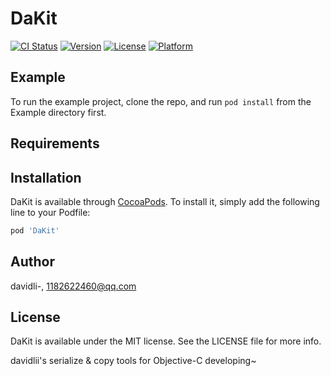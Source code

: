 # DaKit

[![CI Status](https://img.shields.io/travis/davidli-/DaKit.svg?style=flat)](https://travis-ci.org/davidli-/DaKit)
[![Version](https://img.shields.io/cocoapods/v/DaKit.svg?style=flat)](https://cocoapods.org/pods/DaKit)
[![License](https://img.shields.io/cocoapods/l/DaKit.svg?style=flat)](https://cocoapods.org/pods/DaKit)
[![Platform](https://img.shields.io/cocoapods/p/DaKit.svg?style=flat)](https://cocoapods.org/pods/DaKit)

## Example

To run the example project, clone the repo, and run `pod install` from the Example directory first.

## Requirements

## Installation

DaKit is available through [CocoaPods](https://cocoapods.org). To install
it, simply add the following line to your Podfile:

```ruby
pod 'DaKit'
```

## Author

davidli-, 1182622460@qq.com

## License

DaKit is available under the MIT license. See the LICENSE file for more info.

davidlii's serialize &amp; copy tools for Objective-C developing~
